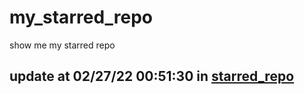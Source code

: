 # my_starred_repo
show me my starred repo

update at 02/27/22 00:51:30 in [starred_repo](./index.html)
---

